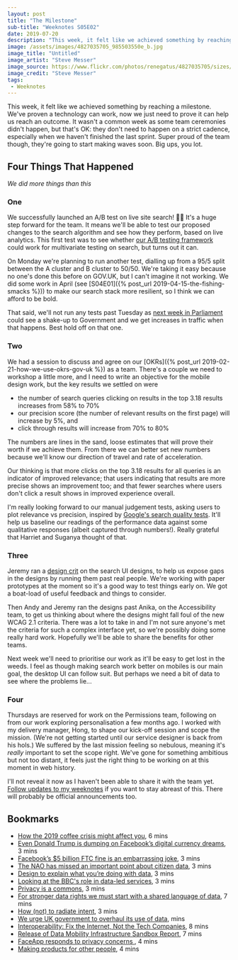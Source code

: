 ```yaml
---
layout: post
title: "The Milestone"
sub-title: "Weeknotes S05E02"
date: 2019-07-20
description: "This week, it felt like we achieved something by reaching a milestone. Here's to gradual, iterative progress!"
image: /assets/images/4827035705_985503550e_b.jpg
image_title: "Untitled"
image_artist: "Steve Messer"
image_source: https://www.flickr.com/photos/renegatus/4827035705/sizes/l
image_credit: "Steve Messer"
tags:
 - Weeknotes
---
```


This week, it felt like we achieved something by reaching a milestone. We've proven a technology can work, now we just need to prove it can help us reach an outcome. It wasn't a common week as some team ceremonies didn't happen, but that's OK: they don't need to happen on a strict cadence, especially when we haven't finished the last sprint. Super proud of the team though, they're going to start making waves soon. Big ups, you lot.

## Four Things That Happened

*We did more things than this*

### One

We successfully launched an A/B test on live site search! 🎉🆎 It's a huge step forward for the team. It means we'll be able to test our proposed changes to the search algorithm and see how they perform, based on live analytics. This first test was to see whether [our A/B testing framework](https://docs.publishing.service.gov.uk/manual/ab-testing.html) could work for multivariate testing on search, but turns out it can.

On Monday we're planning to run another test, dialling up from a 95/5 split between the A cluster and B cluster to 50/50. We're taking it easy because no one's done this before on GOV.UK, but I can't imagine it not working. We did some work in April (see [S04E01]({% post_url 2019-04-15-the-fishing-smacks %})) to make our search stack more resilient, so I think we can afford to be bold. 

That said, we'll not run any tests past Tuesday as [next week in Parliament](https://www.bbc.co.uk/news/uk-politics-parliaments-49046432) could see a shake-up to Government and we get increases in traffic when that happens. Best hold off on that one.

### Two

We had a session to discuss and agree on our [OKRs]({% post_url 2019-02-21-how-we-use-okrs-gov-uk %}) as a team. There's a couple we need to workshop a little more, and I need to write an objective for the mobile design work, but the key results we settled on were

- the number of search queries clicking on results in the top 3.18 results increases from 58% to 70%
- our precision score (the number of relevant results on the first page) will increase by 5%, and
- click through results will increase from 70% to 80%

The numbers are lines in the sand, loose estimates that will prove their worth if we achieve them. From there we can better set new numbers because we'll know our direction of travel and rate of acceleration. 

Our thinking is that more clicks on the top 3.18 results for all queries is an indicator of improved relevance; that users indicating that results are more precise shows an improvement too; and that fewer searches where users don't click a result shows in improved experience overall. 

I'm really looking forward to our manual judgement tests, asking users to plot relevance vs precision, inspired by [Google's search quality tests](https://www.google.com/search/howsearchworks/mission/users/). It'll help us baseline our readings of the performance data against some qualitative responses (albeit captured through numbers!). Really grateful that Harriet and Suganya thought of that.

### Three

Jeremy ran a [design crit](https://designnotes.blog.gov.uk/2019/04/08/how-a-cross-government-design-crit-day-helps-your-work/) on the search UI designs, to help us expose gaps in the designs by running them past real people. We're working with paper prototypes at the moment so it's a good way to test things early on. We got a boat-load of useful feedback and things to consider.

Then Andy and Jeremy ran the designs past Anika, on the Accessibility team, to get us thinking about where the designs might fall foul of the new WCAG 2.1 criteria. There was a lot to take in and I'm not sure anyone's met the criteria for such a complex interface yet, so we're possibly doing some really hard work. Hopefully we'll be able to share the benefits for other teams. 

Next week we'll need to prioritise our work as it'll be easy to get lost in the weeds. I feel as though making search work better on mobiles is our main goal, the desktop UI can follow suit. But perhaps we need a bit of data to see where the problems lie...

### Four 

Thursdays are reserved for work on the Permissions team, following on from our work exploring personalisation a few months ago. I worked with my delivery manager, Hong, to shape our kick-off session and scope the mission. (We're not getting started until our service designer is back from his hols.) We suffered by the last mission feeling so nebulous, meaning it's _really_ important to set the scope right. We've gone for something ambitious but not too distant, it feels just the right thing to be working on at this moment in web history. 

I'll not reveal it now as I haven't been able to share it with the team yet. [Follow updates to my weeknotes](https://visitmy.website/feed.weeknotes.xml) if you want to stay abreast of this. There will probably be official announcements too.

## Bookmarks

- [How the 2019 coffee crisis might affect you](https://www.bbc.com/news/world-us-canada-48631129), 6 mins
- [Even Donald Trump is dumping on Facebook’s digital currency dreams](https://www.technologyreview.com/s/613950/donald-trump-facebook-libra-digital-currency-dreams/), 3 mins
- [Facebook’s $5 billion FTC fine is an embarrassing joke](https://www.theverge.com/2019/7/12/20692524/facebook-five-billion-ftc-fine-embarrassing-joke), 3 mins
- [The NAO has missed an important point about citizen data](https://tech.newstatesman.com/gdpr/nao-government-data), 3 mins
- [Design to explain what you’re doing with data](https://www.projectsbyif.com/blog/design-to-explain-what-youre-doing-with-data/), 3 mins
- [Looking at the BBC's role in data-led services](https://www.bbc.co.uk/blogs/internet/entries/78948980-e1e6-48fe-918a-c9bb5f2a0719), 3 mins
- [Privacy is a commons](https://techcrunch.com/2019/02/10/privacy-is-a-commons/), 3 mins
- [For stronger data rights we must start with a shared language of data](https://theodi.org/article/for-stronger-data-rights-we-must-start-with-a-shared-language-of-data/), 7 mins
- [How (not) to radiate intent](https://medium.com/@markdalgarno/how-not-to-radiate-intent-496af72a630b), 3 mins
- [We urge UK government to overhaul its use of data](https://theodi.org/article/we-urge-uk-government-to-overhaul-its-use-of-data/), mins
- [Interoperability: Fix the Internet, Not the Tech Companies](https://www.eff.org/deeplinks/2019/07/interoperability-fix-internet-not-tech-companies), 8 mins
- [Release of Data Mobility Infrastructure Sandbox Report](https://www.ctrl-shift.co.uk/news/2019/06/17/release-of-data-mobility-infrastructure-sandbox-report/), 7 mins
- [FaceApp responds to privacy concerns ](https://techcrunch.com/2019/07/17/faceapp-responds-to-privacy-concerns/), 4 mins
- [Making products for other people](https://www.idean.com/spotlight/making-products-for-other-people), 4 mins
